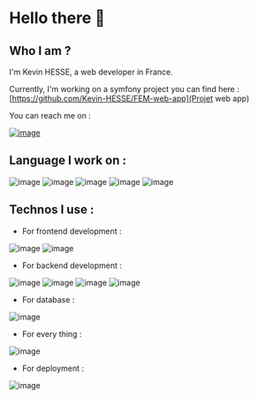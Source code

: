# Hello there 👋

## Who I am ?

I'm Kevin HESSE, a web developer in France.

Currently, I'm working on a symfony project you can find here : [https://github.com/Kevin-HESSE/FEM-web-app](Projet web app)

You can reach me on : 

[![image](https://img.shields.io/badge/LinkedIn-0077B5?style=for-the-badge&logo=linkedin&logoColor=white)](https://www.linkedin.com/in/kevin-hesse-pro)

## Language I work on :

![image](	https://img.shields.io/badge/HTML5-E34F26?style=for-the-badge&logo=html5&logoColor=white)
![image](https://img.shields.io/badge/CSS3-1572B6?style=for-the-badge&logo=css3&logoColor=white)
![image](https://img.shields.io/badge/JavaScript-323330?style=for-the-badge&logo=javascript&logoColor=F7DF1E)
![image](	https://img.shields.io/badge/PHP-777BB4?style=for-the-badge&logo=php&logoColor=white)
![image](https://img.shields.io/badge/Shell_Script-121011?style=for-the-badge&logo=gnu-bash&logoColor=white)

## Technos I use : 

- For frontend development : 

![image](https://img.shields.io/badge/Sass-CC6699?style=for-the-badge&logo=sass&logoColor=white)
![image](https://img.shields.io/badge/Cypress-17202C?style=for-the-badge&logo=cypress&logoColor=white)

- For backend development : 

![image](https://img.shields.io/badge/Node%20js-339933?style=for-the-badge&logo=nodedotjs&logoColor=white)
![image](https://img.shields.io/badge/Symfony-000000?style=for-the-badge&logo=Symfony&logoColor=white)
![image](https://img.shields.io/badge/Swagger-85EA2D?style=for-the-badge&logo=Swagger&logoColor=white)
![image](https://img.shields.io/badge/Express%20js-000000?style=for-the-badge&logo=express&logoColor=white)

- For database : 

![image](https://img.shields.io/badge/PostgreSQL-316192?style=for-the-badge&logo=postgresql&logoColor=white)

- For every thing :

![image](https://img.shields.io/badge/Docker-2CA5E0?style=for-the-badge&logo=docker&logoColor=white)

- For deployment :

![image](https://img.shields.io/badge/Nginx-009639?style=for-the-badge&logo=nginx&logoColor=white)

<!--
**Kevin-HESSE/Kevin-HESSE** is a ✨ _special_ ✨ repository because its `README.md` (this file) appears on your GitHub profile.

Here are some ideas to get you started:

- 🔭 I’m currently working on ...
- 🌱 I’m currently learning ...
- 👯 I’m looking to collaborate on ...
- 🤔 I’m looking for help with ...
- 💬 Ask me about ...
- 📫 How to reach me: ...
- 😄 Pronouns: ...
- ⚡ Fun fact: ...
-->
